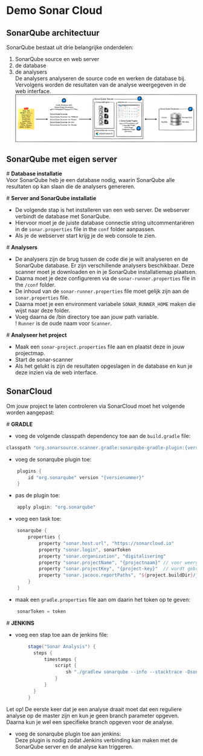 # Demo Sonar Cloud

SonarQube architectuur
----------------------
SonarQube bestaat uit drie belangrijke onderdelen:
1. SonarQube source en web server
2. de database
3. de analysers  
De analysers analyseren de source code en werken de database bij. Vervolgens worden de resultaten van de analyse
 weergegeven in de web interface.
![SonarQube Architectuur](img/sonarqube_arch.png)

SonarQube met eigen server
--------------------------
\# **Database installatie**  
Voor SonarQube heb je een database nodig, waarin SonarQube alle resultaten op kan slaan die de analysers genereren.

\# **Server and SonarQube installatie**
- De volgende stap is het installeren van een web server. De webserver verbindt de database met SonarQube.
- Hiervoor moet je de juiste database connectie string uitcommentariëren in de `sonar.properties` file in the `conf` folder aanpassen.
- Als je de webserver start krijg je de web console te zien.

\# **Analysers**  
- De analysers zijn de brug tussen de code die je wilt analyseren en de SonarQube database. Er zijn verschillende analysers beschikbaar.
Deze scanner moet je downloaden en in je SonarQube installatiemap plaatsen. 
- Daarna moet je deze configureren via de `sonar-runner.properties` file in the `/conf` folder.
- De inhoud van de `sonar-runner.properties`  file moet gelijk zijn aan de `sonar.properties` file.
- Daarna moet je een  environment variabele `SONAR_RUNNER_HOME` maken die wijst naar deze folder.
- Voeg daarna de /bin directory toe aan jouw path variable.  
! `Runner` is de oude naam voor `Scanner`.

\# **Analyseer het project**
- Maak een `sonar-project.properties` file aan en plaatst deze in jouw projectmap.
- Start de sonar-scanner
- Als het gelukt is zijn de resultaten opgeslagen in de database en kun je deze inzien via de web interface.

SonarCloud
----------
Om jouw project te laten controleren via SonarCloud moet het volgende worden aangepast:

\# **GRADLE**
- voeg de volgende classpath dependency toe aan de `build.gradle` file:
```groovy
classpath "org.sonarsource.scanner.gradle:sonarqube-gradle-plugin:{versienummer}"
```
- voeg de sonarqube plugin toe:
```groovy
    plugins {
        id "org.sonarqube" version "{versienummer}"
    }
```
- pas de plugin toe:
```groovy
    apply plugin: "org.sonarqube"
```
- voeg een task toe:
```groovy
    sonarqube {
        properties {
            property "sonar.host.url", "https://sonarcloud.io"
            property "sonar.login", sonarToken
            property "sonar.organization", "digitalisering"
            property "sonar.projectName", "{projectnaam}" // voor weergave in de web interface
            property "sonar.projectKey", "{project-key}"  // wordt gebruikt voor identificatie van het project
            property "sonar.jacoco.reportPaths", "${project.buildDir}/jacoco/test.exec"
        }
    }
```
- maak een `gradle.properties` file aan om daarin het token op te geven:
```groovy
    sonarToken = token
```

\# **JENKINS**
- voeg een stap toe aan de jenkins file:
```groovy
        stage("Sonar Analysis") {
          steps {
              timestamps {
                  script {
                      sh "./gradlew sonarqube --info --stacktrace -Dsonar.branch.name=$BRANCH_NAME"
                  }
              }
          }
        }
```

Let op! De eerste keer dat je een analyse draait moet dat een reguliere analyse op de master zijn en kun je geen branch parameter opgeven. 
Daarna kun je wel een specifieke branch opgeven voor de analyse.  

- voeg de sonarqube plugin toe aan jenkins:  
Deze plugin is nodig zodat Jenkins verbinding kan maken met de SonarQube server en de analyse kan triggeren.